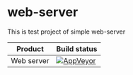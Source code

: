 # web-server
This is test project of simple web-server

<table>
	<thead>
		<tr>
			<th>Product</th>
			<th align="left">Build status</th>
		</tr>
	</thead>
	<tbody>
		<tr>
			<td>Web server</td>
			<td align="left">
				<a href="https://ci.appveyor.com/project/Horlos/web-server">
					<img src="https://ci.appveyor.com/api/projects/status/tiqnuwbdhtnyjvi2?svg=true" alt="AppVeyor" style="max-width:100%;">
				</a>
			</td>	
		</tr>
	</tbody>
</table>
